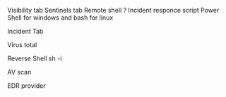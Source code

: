Visibility tab
Sentinels tab
Remote shell ?
	Incident responce script
	Power Shell for windows and bash for linux
	
Incident Tab

Virus total 

Reverse Shell
	sh -i

AV scan

EDR provider 